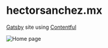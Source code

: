 # hectorsanchez.mx

[Gatsby](https://www.gatsbyjs.org/) site using [Contentful](https://www.contentful.com)

![Home page](https://cdn.rawgit.com/hectorsanchezmx/gatsby-hectorsanchez.mx/df5e0cf1/screenshot.png)
